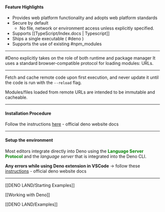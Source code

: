 

#### Feature Highlights

- Provides web platform functionality and adopts web platform standards
- Secure by default
	- No file, network or environment access unless explicitly specified.
- Supports [[TypeScript/Index.docs | Typescript]]
- Ships a single executable ( #deno )
- Supports the use of existing #npm_modules 

---

#Deno explicitly takes on the role of both runtime and package manager
 It uses a standard browser-compatible protocol for loading modules: URLs.

---

Fetch and cache remote code upon first execution, and never update it until the code is run with the `--reload` flag.

Modules/files loaded from remote URLs are intended to be immutable and cacheable.

---

#### Installation Procedure

Follow the instructions [here](https://deno.land/manual@v1.36.2/getting_started/installation) - official deno website docs

---


#### Setup the environment

Most editors integrate directly into Deno using the **<font color='green'>Language Server Protocol</font>** and the _language server_ that is integrated into the Deno CLI.

**Any errors while using Deno extension in VSCode** -> follow these [instructions](https://deno.land/manual@v1.36.2/references/vscode_deno) - official deno website docs

---

[[DENO LAND/Starting Examples]]

[[Working with Deno]]

[[DENO LAND/Examples]]


